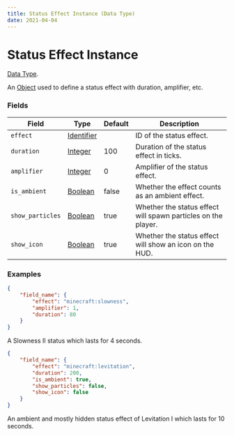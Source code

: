 ```yaml
---
title: Status Effect Instance (Data Type)
date: 2021-04-04
---
```

# Status Effect Instance

[Data Type](../data_types.md).

An [Object](object.md) used to define a status effect with duration, amplifier, etc.

### Fields

Field  | Type | Default | Description
-------|-----|---------------|-------------
`effect` | [Identifier](identifier.md) | | ID of the status effect.
`duration` | [Integer](integer.md) | 100 | Duration of the status effect in ticks.
`amplifier` | [Integer](integer.md) | 0 | Amplifier of the status effect.
`is_ambient` | [Boolean](boolean.md) | false | Whether the effect counts as an ambient effect.
`show_particles` | [Boolean](boolean.md) | true | Whether the status effect will spawn particles on the player.
`show_icon` | [Boolean](boolean.md) | true | Whether the status effect will show an icon on the HUD.

### Examples

```json
{
	"field_name": {
		"effect": "minecraft:slowness",
		"amplifier": 1,
		"duration": 80
	}
}
```
A Slowness II status which lasts for 4 seconds.

```json
{
	"field_name": {
		"effect": "minecraft:levitation",
		"duration": 200,
		"is_ambient": true,
		"show_particles": false,
		"show_icon": false
	}
}
```
An ambient and mostly hidden status effect of Levitation I which lasts for 10 seconds.
